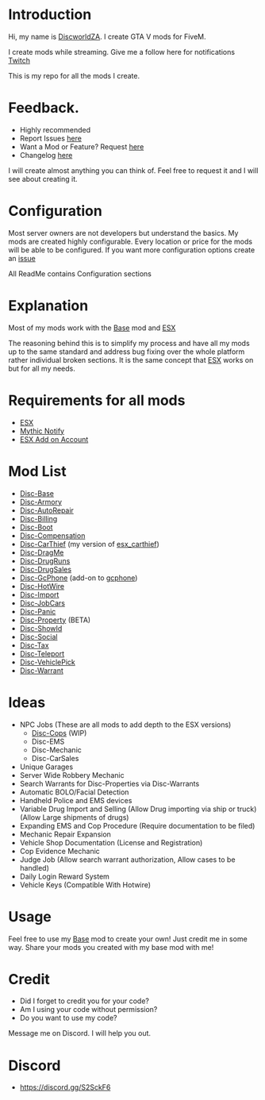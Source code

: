 # Introduction
Hi, my name is [DiscworldZA](https://twitter.com/DiscworldZA). I create GTA V mods for FiveM.

I create mods while streaming. Give me a follow here for notifications [Twitch](https://www.twitch.tv/DiscworldZA)

This is my repo for all the mods I create.


# Feedback.

- Highly recommended
- Report Issues [here](https://github.com/DiscworldZA/gta-resources/issues)
- Want a Mod or Feature? Request [here](https://github.com/DiscworldZA/gta-resources/issues)
- Changelog [here](https://github.com/DiscworldZA/gta-resources/blob/master/changelog.md)

I will create almost anything you can think of. Feel free to request it and I will see about creating it.


# Configuration
Most server owners are not developers but understand the basics. My mods are created highly configurable. Every location or price for the mods will be able to be configured. If you want more configuration options create an [issue](https://github.com/DiscworldZA/gta-resources/issues)

All ReadMe contains Configuration sections


# Explanation
Most of my mods work with the [Base](https://github.com/DiscworldZA/gta-resources/tree/master/disc-base) mod and [ESX](https://github.com/ESX-Org/es_extended)

The reasoning behind this is to simplify my process and have all my mods up to the same standard and address bug fixing over the whole platform rather individual broken sections.
It is the same concept that [ESX](https://github.com/ESX-Org/es_extended) works on but for all my needs.


# Requirements for all mods
- [ESX](https://github.com/ESX-Org/es_extended)
- [Mythic Notify](https://github.com/mythicrp/mythic_notify)
- [ESX Add on Account](https://github.com/ESX-Org/esx_addonaccount)

# Mod List

- [Disc-Base](https://github.com/DiscworldZA/gta-resources/tree/master/disc-base)
- [Disc-Armory](https://github.com/DiscworldZA/gta-resources/tree/master/disc-armory)
- [Disc-AutoRepair](https://github.com/DiscworldZA/gta-resources/tree/master/disc-autorepair)
- [Disc-Billing](https://github.com/DiscworldZA/gta-resources/tree/master/disc-billing)
- [Disc-Boot](https://github.com/DiscworldZA/gta-resources/tree/master/disc-boot)
- [Disc-Compensation](https://github.com/DiscworldZA/gta-resources/tree/master/disc-compensation)
- [Disc-CarThief](https://github.com/DiscworldZA/gta-resources/tree/master/disc-carthief) (my version of [esx_carthief](https://github.com/KlibrDM/esx_carthief))
- [Disc-DragMe](https://github.com/DiscworldZA/gta-resources/tree/master/disc-dragme)
- [Disc-DrugRuns](https://github.com/DiscworldZA/gta-resources/tree/master/disc-drugruns)
- [Disc-DrugSales](https://github.com/DiscworldZA/gta-resources/tree/master/disc-drugsales)
- [Disc-GcPhone](https://github.com/DiscworldZA/gta-resources/tree/master/disc-gcphone) (add-on to [gcphone](https://github.com/N3MTV/gcphone))
- [Disc-HotWire](https://github.com/DiscworldZA/gta-resources/tree/master/disc-hotwire)
- [Disc-Import](https://github.com/DiscworldZA/gta-resources/tree/master/disc-import)
- [Disc-JobCars](https://github.com/DiscworldZA/gta-resources/tree/master/disc-jobcars)
- [Disc-Panic](https://github.com/DiscworldZA/gta-resources/tree/master/disc-panic)
- [Disc-Property](https://github.com/DiscworldZA/gta-resources/tree/master/disc-property) (BETA)
- [Disc-ShowId](https://github.com/DiscworldZA/gta-resources/tree/master/disc-showid)
- [Disc-Social](https://github.com/DiscworldZA/gta-resources/tree/master/disc-social)
- [Disc-Tax](https://github.com/DiscworldZA/gta-resources/tree/master/disc-tax)
- [Disc-Teleport](https://github.com/DiscworldZA/gta-resources/tree/master/disc-teleport)
- [Disc-VehiclePick](https://github.com/DiscworldZA/gta-resources/tree/master/disc-vehiclepick)
- [Disc-Warrant](https://github.com/DiscworldZA/gta-resources/tree/master/disc-warrant)


# Ideas

- NPC Jobs (These are all mods to add depth to the ESX versions)
  - [Disc-Cops](https://github.com/DiscworldZA/gta-resources/tree/master/disc-cops) (WIP)
  - Disc-EMS
  - Disc-Mechanic
  - Disc-CarSales
- Unique Garages
- Server Wide Robbery Mechanic
- Search Warrants for Disc-Properties via Disc-Warrants
- Automatic BOLO/Facial Detection
- Handheld Police and EMS devices
- Variable Drug Import and Selling (Allow Drug importing via ship or truck) (Allow Large shipments of drugs)
- Expanding EMS and Cop Procedure (Require documentation to be filed)
- Mechanic Repair Expansion
- Vehicle Shop Documentation (License and Registration)
- Cop Evidence Mechanic
- Judge Job (Allow search warrant authorization, Allow cases to be handled)
- Daily Login Reward System
- Vehicle Keys (Compatible With Hotwire)

# Usage
Feel free to use my [Base](https://github.com/DiscworldZA/gta-resources/tree/master/disc-base) mod to create your own! Just credit me in some way. Share your mods you created with my base mod with me!

# Credit
- Did I forget to credit you for your code?
- Am I using your code without permission?
- Do you want to use my code?

Message me on Discord. I will help you out.

# Discord
- https://discord.gg/S2SckF6
